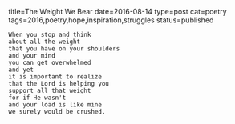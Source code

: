 title=The Weight We Bear
date=2016-08-14
type=post
cat=poetry
tags=2016,poetry,hope,inspiration,struggles
status=published
~~~~~~
When you stop and think
about all the weight
that you have on your shoulders
and your mind
you can get overwhelmed
and yet
it is important to realize
that the Lord is helping you
support all that weight
for if He wasn't
and your load is like mine
we surely would be crushed.
